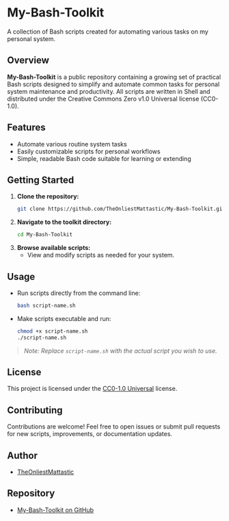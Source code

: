 # My-Bash-Toolkit

A collection of Bash scripts created for automating various tasks on my personal system.

## Overview

**My-Bash-Toolkit** is a public repository containing a growing set of practical Bash scripts designed to simplify and automate common tasks for personal system maintenance and productivity. All scripts are written in Shell and distributed under the Creative Commons Zero v1.0 Universal license (CC0-1.0).

## Features

- Automate various routine system tasks
- Easily customizable scripts for personal workflows
- Simple, readable Bash code suitable for learning or extending

## Getting Started

1. **Clone the repository:**
   ```sh
   git clone https://github.com/TheOnliestMattastic/My-Bash-Toolkit.git
   ```
2. **Navigate to the toolkit directory:**
   ```sh
   cd My-Bash-Toolkit
   ```
3. **Browse available scripts:**
   - View and modify scripts as needed for your system.

## Usage

- Run scripts directly from the command line:
  ```sh
  bash script-name.sh
  ```
- Make scripts executable and run:
  ```sh
  chmod +x script-name.sh
  ./script-name.sh
  ```

> *Note: Replace `script-name.sh` with the actual script you wish to use.*

## License

This project is licensed under the [CC0-1.0 Universal](https://creativecommons.org/publicdomain/zero/1.0/) license.

## Contributing

Contributions are welcome! Feel free to open issues or submit pull requests for new scripts, improvements, or documentation updates.

## Author

- [TheOnliestMattastic](https://github.com/TheOnliestMattastic)

## Repository

- [My-Bash-Toolkit on GitHub](https://github.com/TheOnliestMattastic/My-Bash-Toolkit)
